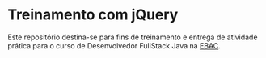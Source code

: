 # Treinamento com jQuery
Este repositório destina-se para fins de treinamento e entrega de atividade prática para o curso de Desenvolvedor FullStack Java na [EBAC](https://ebaconline.com.br/).